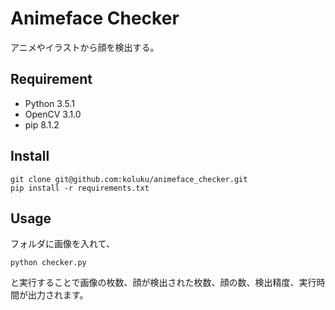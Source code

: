 # Animeface Checker

アニメやイラストから顔を検出する。

## Requirement

- Python 3.5.1
- OpenCV 3.1.0
- pip 8.1.2

## Install

```
git clone git@github.com:koluku/animeface_checker.git
pip install -r requirements.txt
```

## Usage

フォルダに画像を入れて、

```
python checker.py
```
と実行することで画像の枚数、顔が検出された枚数、顔の数、検出精度、実行時間が出力されます。
